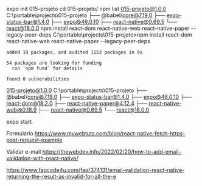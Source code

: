 expo init 015-projeto
cd 015-projeto/
npm list
	015-projeto@1.0.0 C:\portable\projects\015-projeto
	├── @babel/core@7.19.0
	├── expo-status-bar@1.4.0
	├── expo@46.0.10
	├── react-native@0.69.5
	└── react@18.0.0
npm install react-dom react-native-web react-native-paper --legacy-peer-deps
	C:\portable\projects\015-projeto>npm install react-dom react-native-web react-native-paper --legacy-peer-deps

	added 19 packages, and audited 1153 packages in 9s

	54 packages are looking for funding
	  run `npm fund` for details

	found 0 vulnerabilities
015-projeto@1.0.0 C:\portable\projects\015-projeto
├── @babel/core@7.19.0
├── expo-status-bar@1.4.0
├── expo@46.0.10
├── react-dom@18.2.0
├── react-native-paper@4.12.4
├── react-native-web@0.18.9
├── react-native@0.69.5
└── react@18.0.0

expo start



Formulario
https://www.mywebtuts.com/blog/react-native-fetch-https-post-request-example

Validar e-mail
https://thewebdev.info/2022/02/20/how-to-add-email-validation-with-react-native/

https://www.faqcode4u.com/faq/374131/email-validation-react-native-returning-the-result-as-invalid-for-all-the-e
